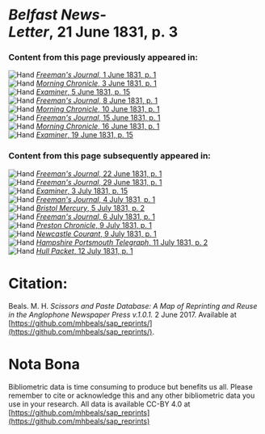 # *Belfast News-Letter*, 21 June 1831, p. 3  
  
### Content from this page previously appeared in:  
![Hand](http://scissorsandpaste.net/wp-content/uploads/2017/06/smallhandpointer.png) [*Freeman's Journal*, 1 June 1831, p. 1](https://mhbeals.github.io/sap_html/Freeman's-Journal/Freeman's-Journal-1-June-1831-p-1)  
![Hand](http://scissorsandpaste.net/wp-content/uploads/2017/06/smallhandpointer.png) [*Morning Chronicle*, 3 June 1831, p. 1](https://mhbeals.github.io/sap_html/Morning-Chronicle/Morning-Chronicle-3-June-1831-p-1)  
![Hand](http://scissorsandpaste.net/wp-content/uploads/2017/06/smallhandpointer.png) [*Examiner*, 5 June 1831, p. 15](https://mhbeals.github.io/sap_html/Examiner/Examiner-5-June-1831-p-15)  
![Hand](http://scissorsandpaste.net/wp-content/uploads/2017/06/smallhandpointer.png) [*Freeman's Journal*, 8 June 1831, p. 1](https://mhbeals.github.io/sap_html/Freeman's-Journal/Freeman's-Journal-8-June-1831-p-1)  
![Hand](http://scissorsandpaste.net/wp-content/uploads/2017/06/smallhandpointer.png) [*Morning Chronicle*, 10 June 1831, p. 1](https://mhbeals.github.io/sap_html/Morning-Chronicle/Morning-Chronicle-10-June-1831-p-1)  
![Hand](http://scissorsandpaste.net/wp-content/uploads/2017/06/smallhandpointer.png) [*Freeman's Journal*, 15 June 1831, p. 1](https://mhbeals.github.io/sap_html/Freeman's-Journal/Freeman's-Journal-15-June-1831-p-1)  
![Hand](http://scissorsandpaste.net/wp-content/uploads/2017/06/smallhandpointer.png) [*Morning Chronicle*, 16 June 1831, p. 1](https://mhbeals.github.io/sap_html/Morning-Chronicle/Morning-Chronicle-16-June-1831-p-1)  
![Hand](http://scissorsandpaste.net/wp-content/uploads/2017/06/smallhandpointer.png) [*Examiner*, 19 June 1831, p. 15](https://mhbeals.github.io/sap_html/Examiner/Examiner-19-June-1831-p-15)  
  
### Content from this page subsequently appeared in:  
![Hand](http://scissorsandpaste.net/wp-content/uploads/2017/06/smallhandpointer.png) [*Freeman's Journal*, 22 June 1831, p. 1](https://mhbeals.github.io/sap_html/Freeman's-Journal/Freeman's-Journal-22-June-1831-p-1)  
![Hand](http://scissorsandpaste.net/wp-content/uploads/2017/06/smallhandpointer.png) [*Freeman's Journal*, 29 June 1831, p. 1](https://mhbeals.github.io/sap_html/Freeman's-Journal/Freeman's-Journal-29-June-1831-p-1)  
![Hand](http://scissorsandpaste.net/wp-content/uploads/2017/06/smallhandpointer.png) [*Examiner*, 3 July 1831, p. 15](https://mhbeals.github.io/sap_html/Examiner/Examiner-3-July-1831-p-15)  
![Hand](http://scissorsandpaste.net/wp-content/uploads/2017/06/smallhandpointer.png) [*Freeman's Journal*, 4 July 1831, p. 1](https://mhbeals.github.io/sap_html/Freeman's-Journal/Freeman's-Journal-4-July-1831-p-1)  
![Hand](http://scissorsandpaste.net/wp-content/uploads/2017/06/smallhandpointer.png) [*Bristol Mercury*, 5 July 1831, p. 2](https://mhbeals.github.io/sap_html/Bristol-Mercury/Bristol-Mercury-5-July-1831-p-2)  
![Hand](http://scissorsandpaste.net/wp-content/uploads/2017/06/smallhandpointer.png) [*Freeman's Journal*, 6 July 1831, p. 1](https://mhbeals.github.io/sap_html/Freeman's-Journal/Freeman's-Journal-6-July-1831-p-1)  
![Hand](http://scissorsandpaste.net/wp-content/uploads/2017/06/smallhandpointer.png) [*Preston Chronicle*, 9 July 1831, p. 1](https://mhbeals.github.io/sap_html/Preston-Chronicle/Preston-Chronicle-9-July-1831-p-1)  
![Hand](http://scissorsandpaste.net/wp-content/uploads/2017/06/smallhandpointer.png) [*Newcastle Courant*, 9 July 1831, p. 1](https://mhbeals.github.io/sap_html/Newcastle-Courant/Newcastle-Courant-9-July-1831-p-1)  
![Hand](http://scissorsandpaste.net/wp-content/uploads/2017/06/smallhandpointer.png) [*Hampshire Portsmouth Telegraph*, 11 July 1831, p. 2](https://mhbeals.github.io/sap_html/Hampshire-Portsmouth-Telegraph/Hampshire-Portsmouth-Telegraph-11-July-1831-p-2)  
![Hand](http://scissorsandpaste.net/wp-content/uploads/2017/06/smallhandpointer.png) [*Hull Packet*, 12 July 1831, p. 1](https://mhbeals.github.io/sap_html/Hull-Packet/Hull-Packet-12-July-1831-p-1)  


# Citation: 

Beals. M. H. *Scissors and Paste Database: A Map of Reprinting and Reuse in the Anglophone Newspaper Press v.1.0.1.* 2 June 2017. Available at [https://github.com/mhbeals/sap_reprints/](https://github.com/mhbeals/sap_reprints/). 

# Nota Bona

Bibliometric data is time consuming to produce but benefits us all. Please remember to cite or acknowledge this and any other bibliometric data you use in your research. All data is available CC-BY 4.0 at [https://github.com/mhbeals/sap_reprints](https://github.com/mhbeals/sap_reprints)